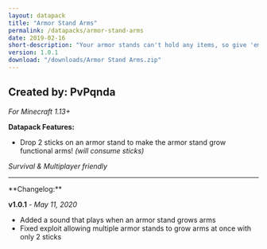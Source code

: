 ```yaml
---
layout: datapack
title: "Armor Stand Arms"
permalink: /datapacks/armor-stand-arms
date: 2019-02-16
short-description: "Your armor stands can't hold any items, so give 'em a hand!"
version: 1.0.1
download: "/downloads/Armor Stand Arms.zip"
---
```

Created by: PvPqnda
-
*For Minecraft 1.13+*

**Datapack Features:**

- Drop 2 sticks on an armor stand to make the armor stand grow functional arms! *(will consume sticks)*

*Survival & Multiplayer friendly*
<hr>
**Changelog:**

**v1.0.1** - *May 11, 2020*

- Added a sound that plays when an armor stand grows arms
- Fixed exploit allowing multiple armor stands to grow arms at once with only 2 sticks